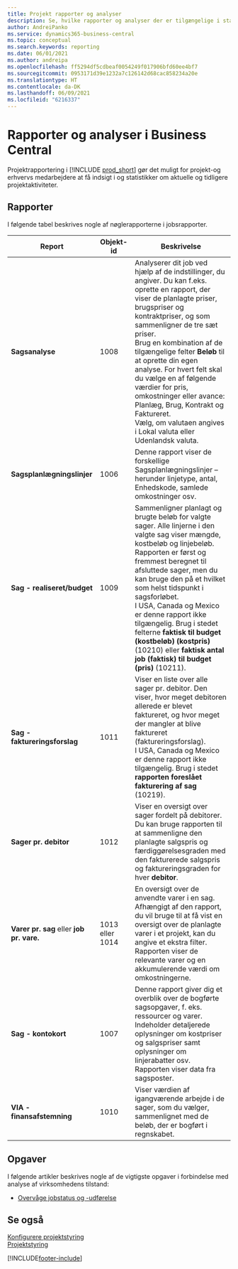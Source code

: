 ```yaml
---
title: Projekt rapporter og analyser
description: Se, hvilke rapporter og analyser der er tilgængelige i standardversionen af Business Central, så du kan holde styr på virksomheden.
author: AndreiPanko
ms.service: dynamics365-business-central
ms.topic: conceptual
ms.search.keywords: reporting
ms.date: 06/01/2021
ms.author: andreipa
ms.openlocfilehash: ff5294df5cdbeaf0054249f017906bfd60ee4bf7
ms.sourcegitcommit: 0953171d39e1232a7c126142d68cac858234a20e
ms.translationtype: HT
ms.contentlocale: da-DK
ms.lasthandoff: 06/09/2021
ms.locfileid: "6216337"
---
```

# <a name="project-reports-and-analytics-in-business-central"></a>Rapporter og analyser i Business Central

Projektrapportering i [!INCLUDE [prod_short](includes/prod_short.md)] gør det muligt for projekt-og erhvervs medarbejdere at få indsigt i og statistikker om aktuelle og tidligere projektaktiviteter.  

## <a name="reports"></a>Rapporter

I følgende tabel beskrives nogle af nøglerapporterne i jobsrapporter.

|Report |Objekt-id|Beskrivelse  |
|---------|---------|---------|
|**Sagsanalyse**|1008|Analyserer dit job ved hjælp af de indstillinger, du angiver. Du kan f.eks. oprette en rapport, der viser de planlagte priser, brugspriser og kontraktpriser, og som sammenligner de tre sæt priser.<br>Brug en kombination af de tilgængelige felter **Beløb** til at oprette din egen analyse. For hvert felt skal du vælge en af følgende værdier for pris, omkostninger eller avance: Planlæg, Brug, Kontrakt og Faktureret. <br>Vælg, om valutaen angives i Lokal valuta eller Udenlandsk valuta. |
|**Sagsplanlægningslinjer**|1006|Denne rapport viser de forskellige Sagsplanlægningslinjer – herunder linjetype, antal, Enhedskode, samlede omkostninger osv.|
|**Sag - realiseret/budget**|1009|Sammenligner planlagt og brugte beløb for valgte sager. Alle linjerne i den valgte sag viser mængde, kostbeløb og linjebeløb. <br>Rapporten er først og fremmest beregnet til afsluttede sager, men du kan bruge den på et hvilket som helst tidspunkt i sagsforløbet.<br>I USA, Canada og Mexico er denne rapport ikke tilgængelig. Brug i stedet felterne **faktisk til budget (kostbeløb) (kostpris)** (10210) eller **faktisk antal job (faktisk) til budget (pris)** (10211).|
|**Sag - faktureringsforslag**|1011|Viser en liste over alle sager pr. debitor. Den viser, hvor meget debitoren allerede er blevet faktureret, og hvor meget der mangler at blive faktureret (faktureringsforslag). <br>I USA, Canada og Mexico er denne rapport ikke tilgængelig. Brug i stedet **rapporten foreslået fakturering af sag** (10219).|
|**Sager pr. debitor**|1012|Viser en oversigt over sager fordelt på debitorer. Du kan bruge rapporten til at sammenligne den planlagte salgspris og færdiggørelsesgraden med den fakturerede salgspris og faktureringsgraden for hver **debitor**.|
|**Varer pr. sag** eller **job pr. vare.**|1013 eller 1014|En oversigt over de anvendte varer i en sag. Afhængigt af den rapport, du vil bruge til at få vist en oversigt over de planlagte varer i et projekt, kan du angive et ekstra filter. Rapporten viser de relevante varer og en akkumulerende værdi om omkostningerne.|
|**Sag - kontokort**|1007|Denne rapport giver dig et overblik over de bogførte sagsopgaver, f. eks. ressourcer og varer. Indeholder detaljerede oplysninger om kostpriser og salgspriser samt oplysninger om linjerabatter osv. Rapporten viser data fra sagsposter.|
|**VIA - finansafstemning**|1010|Viser værdien af igangværende arbejde i de sager, som du vælger, sammenlignet med de beløb, der er bogført i regnskabet.|




## <a name="tasks"></a>Opgaver

I følgende artikler beskrives nogle af de vigtigste opgaver i forbindelse med analyse af virksomhedens tilstand:

* [Overvåge jobstatus og -udførelse](projects-how-monitor-progress-performance.md)  


## <a name="see-also"></a>Se også

[Konfigurere projektstyring](projects-setup-projects.md)  
[Projektstyring](projects-manage-projects.md)  

[!INCLUDE[footer-include](includes/footer-banner.md)]
